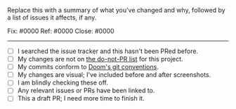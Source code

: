 <!-- ⚠️ Please do not ignore this template! -->

Replace this with a summary of what you've changed and why, followed by a list of issues it affects, if any.

Fix: #0000
Ref: #0000
Close: #0000

-----
- [ ] I searched the issue tracker and this hasn't been PRed before.
- [ ] My changes are not on [the do-not-PR list](https://doomemacs.org/donotpr) for this project.
- [ ] My commits conform to [Doom's git conventions](https://doomemacs.org/d/git-conventions).
- [ ] My changes are visual; I've included before and after screenshots.
- [ ] I am blindly checking these off.
- [ ] Any relevant issues or PRs have been linked to.
- [ ] This a draft PR; I need more time to finish it.

<!-- Remove checklist items above that don't apply to this PR -->

<!--

 ❤ Thank you for taking the time to contribute! Please be patient while we get
   around to reviewing your PR. 

   - Once a maintainer approves it, there's nothing left to do. It will
     eventually be merged.
   - If we convert your PR to a Draft, it means the verdict is undecided and we
     need more time to think about it.
   - If you decide to close your PR, please let us know why you did so.

-->
